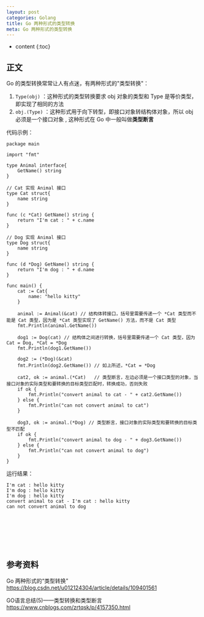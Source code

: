 ```yaml
---
layout: post
categories: Golang
title: Go 两种形式的类型转换
meta: Go 两种形式的类型转换
---
```

* content
{:toc}

## 正文

Go 的类型转换常常让人有点迷，有两种形式的"类型转换"：
1. `Type(obj)` ：这种形式的类型转换要求 obj 对象的类型和 Type 是等价类型，即实现了相同的方法
2. `obj.(Type)` ：这种形式用于向下转型，即接口对象转结构体对象，所以 obj 必须是一个接口对象 , 这种形式在 Go 中一般叫做**类型断言**

代码示例：
```
package main

import "fmt"

type Animal interface{ 
    GetName() string 
}

// Cat 实现 Animal 接口
type Cat struct{ 
    name string 
}

func (c *Cat) GetName() string { 
    return "I'm cat : " + c.name 
}

// Dog 实现 Animal 接口
type Dog struct{ 
    name string 
}

func (d *Dog) GetName() string { 
    return "I'm dog : " + d.name 
}

func main() {
	cat := Cat{
        name: "hello kitty"
	}
	
	animal := Animal(&cat) // 结构体转接口，括号里需要传递一个 *Cat 类型而不能是 Cat 类型，因为是 *Cat 类型实现了 GetName() 方法，而不是 Cat 类型
	fmt.Println(animal.GetName())
	
	dog1 := Dog(cat) // 结构体之间进行转换，括号里需要传递一个 Cat 类型，因为 Cat = Dog, *Cat = *Dog
	fmt.Println(dog1.GetName())
	
	dog2 := (*Dog)(&cat)
	fmt.Println(dog2.GetName()) // 如上所述，*Cat = *Dog
	
	cat2, ok := animal.(*Cat)   // 类型断言，左边必须是一个接口类型的对象，当接口对象的实际类型和要转换的目标类型匹配时，转换成功，否则失败
	if ok {
		fmt.Println("convert animal to cat - " + cat2.GetName())
	} else {
		fmt.Println("can not convert animal to cat")
	}
	
	dog3, ok := animal.(*Dog) // 类型断言，接口对象的实际类型和要转换的目标类型不匹配
	if ok {
		fmt.Println("convert animal to dog - " + dog3.GetName())
	} else {
		fmt.Println("can not convert animal to dog")
	}
}
```

运行结果：
```
I'm cat : hello kitty 
I'm dog : hello kitty 
I'm dog : hello kitty 
convert animal to cat - I'm cat : hello kitty 
can not convert animal to dog 
```


<br/><br/><br/><br/><br/>
## 参考资料

Go 两种形式的“类型转换” <https://blog.csdn.net/u012124304/article/details/109401561>

GO语言总结(5)——类型转换和类型断言 <https://www.cnblogs.com/zrtqsk/p/4157350.html>
